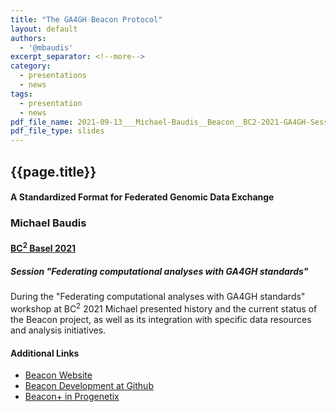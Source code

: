 ```yaml
---
title: "The GA4GH Beacon Protocol"
layout: default
authors:
  - '@mbaudis'
excerpt_separator: <!--more-->
category:
  - presentations
  - news
tags:
  - presentation
  - news
pdf_file_name: 2021-09-13___Michael-Baudis__Beacon__BC2-2021-GA4GH-Session.pdf
pdf_file_type: slides
---
```


## {{page.title}}
#### A Standardized Format for Federated Genomic Data Exchange
### Michael Baudis
#### [BC<sup>2</sup> Basel 2021](https://www.bc2.ch/tutorials-workshops)
##### Session "Federating computational analyses with GA4GH standards"

During the "Federating computational analyses with GA4GH standards" workshop at
BC<sup>2</sup> 2021 Michael presented history and the current status of the Beacon
project, as well as its integration with specific data resources and analysis initiatives.

<!--more-->

#### Additional Links

* [Beacon Website](http://beacon-project.io)
* [Beacon Development at Github](https://github.com/ga4gh-beacon)
* [Beacon+ in Progenetix](https://progenetix.org/beaconplus-instances/beaconplus/)

